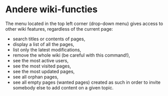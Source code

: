 # Andere wiki-functies

The menu located in the top left corner \(drop-down menu\) gives access to other wiki features, regardless of the current page:

* search titles or contents of pages,
* display a list of all the pages,
* list only the latest modifications,
* remove the whole wiki \(be careful with this command!\),
* see the most active users,
* see the most visited pages,
* see the most updated pages,
* see all orphan pages,
* see all empty pages \(wanted pages\) created as such in order to invite somebody else to add content on a given topic.

